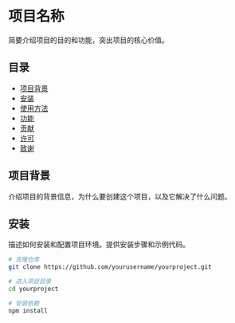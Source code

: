 # 项目名称

简要介绍项目的目的和功能，突出项目的核心价值。

## 目录

- [项目背景](#项目背景)
- [安装](#安装)
- [使用方法](#使用方法)
- [功能](#功能)
- [贡献](#贡献)
- [许可](#许可)
- [致谢](#致谢)

## 项目背景

介绍项目的背景信息，为什么要创建这个项目，以及它解决了什么问题。

## 安装

描述如何安装和配置项目环境。提供安装步骤和示例代码。

```bash
# 克隆仓库
git clone https://github.com/yourusername/yourproject.git

# 进入项目目录
cd yourproject

# 安装依赖
npm install
